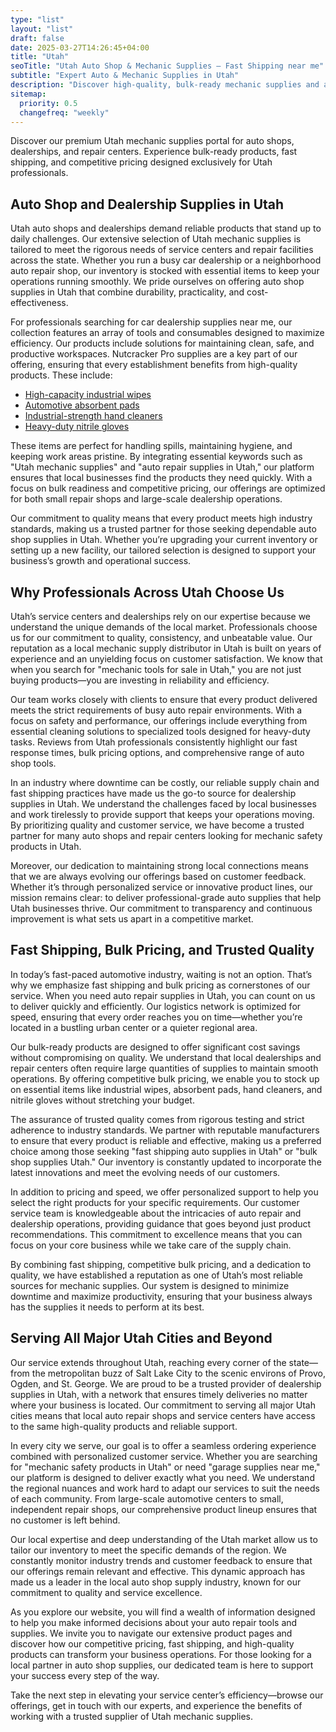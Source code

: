 ```yaml
---
type: "list"
layout: "list"
draft: false
date: 2025-03-27T14:26:45+04:00
title: "Utah"
seoTitle: "Utah Auto Shop & Mechanic Supplies – Fast Shipping near me"
subtitle: "Expert Auto & Mechanic Supplies in Utah"
description: "Discover high-quality, bulk-ready mechanic supplies and auto shop essentials in Utah. Fast shipping and competitive pricing for dealerships and repair centers statewide."
sitemap:
  priority: 0.5
  changefreq: "weekly"
---
```


Discover our premium Utah mechanic supplies portal for auto shops, dealerships, and repair centers. Experience bulk-ready products, fast shipping, and competitive pricing designed exclusively for Utah professionals.

## Auto Shop and Dealership Supplies in Utah

Utah auto shops and dealerships demand reliable products that stand up to daily challenges. Our extensive selection of Utah mechanic supplies is tailored to meet the rigorous needs of service centers and repair facilities across the state. Whether you run a busy car dealership or a neighborhood auto repair shop, our inventory is stocked with essential items to keep your operations running smoothly. We pride ourselves on offering auto shop supplies in Utah that combine durability, practicality, and cost-effectiveness.

For professionals searching for car dealership supplies near me, our collection features an array of tools and consumables designed to maximize efficiency. Our products include solutions for maintaining clean, safe, and productive workspaces. Nutcracker Pro supplies are a key part of our offering, ensuring that every establishment benefits from high-quality products. These include:

- [High-capacity industrial wipes](/industrial-wipes-roll/)
- [Automotive absorbent pads](/industrial-absorbent-pads/)
- [Industrial-strength hand cleaners](/hand-cleaner/)
- [Heavy-duty nitrile gloves](/nitrile-gloves/)

These items are perfect for handling spills, maintaining hygiene, and keeping work areas pristine. By integrating essential keywords such as "Utah mechanic supplies" and "auto repair supplies in Utah," our platform ensures that local businesses find the products they need quickly. With a focus on bulk readiness and competitive pricing, our offerings are optimized for both small repair shops and large-scale dealership operations.

Our commitment to quality means that every product meets high industry standards, making us a trusted partner for those seeking dependable auto shop supplies in Utah. Whether you’re upgrading your current inventory or setting up a new facility, our tailored selection is designed to support your business’s growth and operational success.

## Why Professionals Across Utah Choose Us

Utah’s service centers and dealerships rely on our expertise because we understand the unique demands of the local market. Professionals choose us for our commitment to quality, consistency, and unbeatable value. Our reputation as a local mechanic supply distributor in Utah is built on years of experience and an unyielding focus on customer satisfaction. We know that when you search for "mechanic tools for sale in Utah," you are not just buying products—you are investing in reliability and efficiency.

Our team works closely with clients to ensure that every product delivered meets the strict requirements of busy auto repair environments. With a focus on safety and performance, our offerings include everything from essential cleaning solutions to specialized tools designed for heavy-duty tasks. Reviews from Utah professionals consistently highlight our fast response times, bulk pricing options, and comprehensive range of auto shop tools.

In an industry where downtime can be costly, our reliable supply chain and fast shipping practices have made us the go-to source for dealership supplies in Utah. We understand the challenges faced by local businesses and work tirelessly to provide support that keeps your operations moving. By prioritizing quality and customer service, we have become a trusted partner for many auto shops and repair centers looking for mechanic safety products in Utah.

Moreover, our dedication to maintaining strong local connections means that we are always evolving our offerings based on customer feedback. Whether it’s through personalized service or innovative product lines, our mission remains clear: to deliver professional-grade auto supplies that help Utah businesses thrive. Our commitment to transparency and continuous improvement is what sets us apart in a competitive market.

## Fast Shipping, Bulk Pricing, and Trusted Quality

In today’s fast-paced automotive industry, waiting is not an option. That’s why we emphasize fast shipping and bulk pricing as cornerstones of our service. When you need auto repair supplies in Utah, you can count on us to deliver quickly and efficiently. Our logistics network is optimized for speed, ensuring that every order reaches you on time—whether you’re located in a bustling urban center or a quieter regional area.

Our bulk-ready products are designed to offer significant cost savings without compromising on quality. We understand that local dealerships and repair centers often require large quantities of supplies to maintain smooth operations. By offering competitive bulk pricing, we enable you to stock up on essential items like industrial wipes, absorbent pads, hand cleaners, and nitrile gloves without stretching your budget.

The assurance of trusted quality comes from rigorous testing and strict adherence to industry standards. We partner with reputable manufacturers to ensure that every product is reliable and effective, making us a preferred choice among those seeking "fast shipping auto supplies in Utah" or "bulk shop supplies Utah." Our inventory is constantly updated to incorporate the latest innovations and meet the evolving needs of our customers.

In addition to pricing and speed, we offer personalized support to help you select the right products for your specific requirements. Our customer service team is knowledgeable about the intricacies of auto repair and dealership operations, providing guidance that goes beyond just product recommendations. This commitment to excellence means that you can focus on your core business while we take care of the supply chain.

By combining fast shipping, competitive bulk pricing, and a dedication to quality, we have established a reputation as one of Utah’s most reliable sources for mechanic supplies. Our system is designed to minimize downtime and maximize productivity, ensuring that your business always has the supplies it needs to perform at its best.

## Serving All Major Utah Cities and Beyond

Our service extends throughout Utah, reaching every corner of the state—from the metropolitan buzz of Salt Lake City to the scenic environs of Provo, Ogden, and St. George. We are proud to be a trusted provider of dealership supplies in Utah, with a network that ensures timely deliveries no matter where your business is located. Our commitment to serving all major Utah cities means that local auto repair shops and service centers have access to the same high-quality products and reliable support.

In every city we serve, our goal is to offer a seamless ordering experience combined with personalized customer service. Whether you are searching for "mechanic safety products in Utah" or need "garage supplies near me," our platform is designed to deliver exactly what you need. We understand the regional nuances and work hard to adapt our services to suit the needs of each community. From large-scale automotive centers to small, independent repair shops, our comprehensive product lineup ensures that no customer is left behind.

Our local expertise and deep understanding of the Utah market allow us to tailor our inventory to meet the specific demands of the region. We constantly monitor industry trends and customer feedback to ensure that our offerings remain relevant and effective. This dynamic approach has made us a leader in the local auto shop supply industry, known for our commitment to quality and service excellence.

As you explore our website, you will find a wealth of information designed to help you make informed decisions about your auto repair tools and supplies. We invite you to navigate our extensive product pages and discover how our competitive pricing, fast shipping, and high-quality products can transform your business operations. For those looking for a local partner in auto shop supplies, our dedicated team is here to support your success every step of the way.

Take the next step in elevating your service center’s efficiency—browse our offerings, get in touch with our experts, and experience the benefits of working with a trusted supplier of Utah mechanic supplies.
